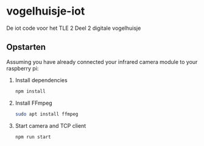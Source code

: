 # vogelhuisje-iot
De iot code voor het TLE 2 Deel 2 digitale vogelhuisje

## Opstarten

Assuming you have already connected your infrared camera module to your raspberry pi:

1. Install dependencies
    ```bash
    npm install
    ```

2. Install FFmpeg
    ```bash
   sudo apt install ffmpeg
    ```

3. Start camera and TCP client
    ```bash
   npm run start
    ```